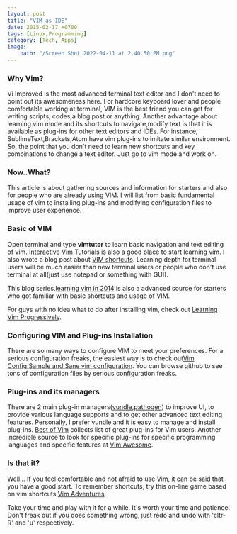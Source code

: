 ```yaml
---
layout: post
title: "VIM as IDE"
date: 2015-02-17 +0700
tags: [Linux,Programming] 
category: [Tech, Apps]
image: 
    path: "/Screen Shot 2022-04-11 at 2.40.50 PM.png"
---
```


### Why Vim?
Vi Improved is the most advanced terminal text editor and I don't need to point out its awesomeness here. For hardcore keyboard lover and people comfortable working at terminal, VIM is the best friend you can get for writing scripts, codes,a blog post or anything. 
Another advantage about learning vim mode and its shortcuts to navigate,modify text is that it is available as plug-ins for other text editors and IDEs. For instance, SublimeText,Brackets,Atom have vim plug-ins to imitate similar environment. So, the point that you don't need to learn new shortcuts and key combinations to change a text editor. Just go to vim mode and work on.

### Now..What?
This article is about gathering sources and information for starters and also for people who are already using VIM. I will list from basic fundamental usage of vim to installing plug-ins and modifying configuration files to improve user experience.

### Basic of VIM
Open terminal and type **vimtutor** to learn basic navigation and text editing of vim. <a href="http://www.openvim.com/tutorial.html" target="_blank">Interactive Vim Tutorials</a> is also a good place to start learning vim. I also wrote a blog post about <a href="http://aungthurhahein.github.io/2014/11/07/All-shortcuts-for-vim/">VIM shortcuts</a>. Learning depth for terminal users will be much easier than new terminal users or people who don't use terminal at all(just use notepad or something with GUI). 

This blog series,<a href="http://benmccormick.org/learning-vim-in-2014/" >learning vim in 2014</a> is also a advanced source for starters who got familiar with basic shortcuts and usage of VIM. 

For guys with no idea what to do after installing vim, check out <a href="http://yannesposito.com/Scratch/en/blog/Learn-Vim-Progressively/">Learning Vim Progressively</a>.

### Configuring VIM and Plug-ins Installation
There are so many ways to configure VIM to meet your preferences. For a serious configuration freaks, the easiest way is to check out<a href="http://vimconfig.com/" target="_blank">Vim Config:Sample and Sane vim configuration</a>. You can browse github to see tons of configuration files by serious configuration freaks.

### Plug-ins and its managers
There are 2 main plug-in managers(<a href="https://github.com/gmarik/vundle" target="_blank" >vundle</a>,<a href="http://www.vim.org/scripts/script.php?script_id=2332" target="_blank">pathogen</a>) to improve UI, to provide various language supports and to get other advanced text editing features. Personally, I prefer vundle and it is easy to manage and install plug-ins. <a href="http://www.bestofvim.com/">Best of Vim</a> collects list of great plug-ins for Vim users. Another incredible source to look for specific plug-ins for specific programming languages and specific features at <a href="http://vimawesome.com/" target="_blank">Vim Awesome</a>.

### Is that it?
Well... If you feel comfortable and not afraid to use Vim, it can be said that you have a good start. To remember shortcuts, try this on-line game based on vim shortcuts <a href="http://vim-adventures.com/">Vim Adventures</a>. 

Take your time and play with it for a while. It's worth your time and patience. Don't freak out if you does something wrong, just redo and undo with 'cltr-R' and 'u' respectively.

